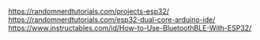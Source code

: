 https://randomnerdtutorials.com/projects-esp32/
https://randomnerdtutorials.com/esp32-dual-core-arduino-ide/
https://www.instructables.com/id/How-to-Use-BluetoothBLE-With-ESP32/

